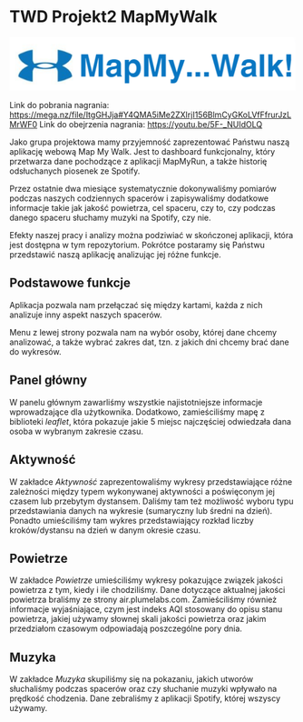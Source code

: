 # TWD Projekt2 MapMyWalk
![logo](./www/logo.png) 

Link do pobrania nagrania: https://mega.nz/file/ItgGHJja#Y4QMA5iMe2ZXlrjI156BlmCyGKoLVfFfrurJzLMrWF0
Link do obejrzenia nagrania: https://youtu.be/5F-_NUIdOLQ

Jako grupa projektowa mamy przyjemność zaprezentować Państwu naszą aplikację webową Map My Walk.
Jest to dashboard funkcjonalny, który przetwarza dane pochodzące z aplikacji MapMyRun, a także historię odsłuchanych piosenek ze Spotify. 

Przez ostatnie dwa miesiące systematycznie dokonywaliśmy pomiarów podczas naszych codziennych spacerów i zapisywaliśmy dodatkowe informacje takie jak jakość powietrza, cel spaceru, czy to, czy podczas danego spaceru słuchamy muzyki na Spotify, czy nie.

Efekty naszej pracy i analizy można podziwiać w skończonej aplikacji, która jest dostępna w tym repozytorium.
Pokrótce postaramy się Państwu przedstawić naszą aplikację analizując jej różne funkcje.

## Podstawowe funkcje

Aplikacja pozwala nam przełączać się między kartami, każda z nich analizuje inny aspekt naszych spacerów.

Menu z lewej strony pozwala nam na wybór osoby, której dane chcemy analizować, a także wybrać zakres dat, tzn. z jakich dni chcemy brać dane do wykresów.

## Panel główny

W panelu głównym zawarliśmy wszystkie najistotniejsze informacje wprowadzające dla użytkownika. Dodatkowo, zamieściliśmy mapę z biblioteki *leaflet*, która pokazuje jakie 5 miejsc najczęściej odwiedzała dana osoba w wybranym zakresie czasu.

## Aktywność

W zakładce *Aktywność* zaprezentowaliśmy wykresy przedstawiające różne zależności między typem wykonywanej aktywności a poświęconym jej czasem lub przebytym dystansem. Daliśmy tam też możliwość wyboru typu przedstawiania danych na wykresie (sumaryczny lub średni na dzień). Ponadto umieściliśmy tam wykres przedstawiający rozkład liczby kroków/dystansu na dzień w danym okresie czasu.

## Powietrze

W zakładce *Powietrze* umieściliśmy wykresy pokazujące związek jakości powietrza z tym, kiedy i ile chodziliśmy. Dane dotyczące aktualnej jakości powietrza braliśmy ze strony air.plumelabs.com. Zamieściliśmy również informacje wyjaśniające, czym jest indeks AQI stosowany do opisu stanu powietrza, jakiej używamy słownej skali jakości powietrza oraz jakim przedziałom czasowym odpowiadają poszczególne pory dnia.

## Muzyka

W zakładce *Muzyka* skupiliśmy się na pokazaniu, jakich utworów słuchaliśmy podczas spacerów oraz czy słuchanie muzyki wpływało na prędkość chodzenia. Dane zebraliśmy z aplikacji Spotify, której wszyscy używamy.
